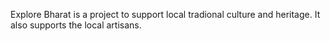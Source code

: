 Explore Bharat is a project to support local tradional culture and heritage. It also supports the local artisans.
